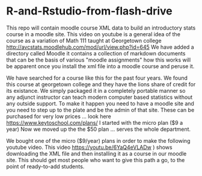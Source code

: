 # R-and-Rstudio-from-flash-drive
This repo will contain moodle course XML data to build an introductory stats course in a moodle site. This video on youtube is a general idea of the course as a variation of Math 111 taught at Georgetown college
http://avcstats.moodlehub.com/mod/url/view.php?id=645
We have added a directory called Moodle it contains a collection of markdown documents that can be the basis of various "moodle assignments"  how this works will be apparent once you install the xml file into a moodle course and peruse it.

We have searched for a course like this for the past four years. We found this course at georgetown college and they have the lions share of credit for its existance. We simply packaged it in a completely portable manner so any adjunct instructor can teach modern computer based statistics without any outside support. To make it happen you need to have a moodle site and you need to step up to the plate and be the admin of that site. These can be purchased for very low prices ... look here
https://www.keytoschool.com/plans/
I started with the micro plan ($9 a year)
Now we moved up the the $50 plan ... serves the whole department.

We bought one of the micro ($9/year) plans in order to make the following youtube video.  This video https://youtu.be/6YaQ4eVLADw ) shows downloading the XML file and then installing it as a course in our moodle site. This should get most people who want to give this path a go, to the point of ready-to-add students. 
